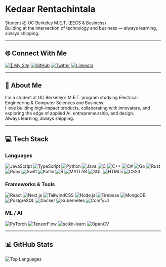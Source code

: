 # Kedaar Rentachintala

Student @ UC Berkeley M.E.T. (EECS & Business)  
Building at the intersection of technology and business — always learning, always shipping.

---

## 🌐 Connect With Me

[![🚀 My Site](https://img.shields.io/badge/-kedaar.dev-000000?style=flat&logo=vercel&logoColor=white)](https://kedaar.dev)
[![GitHub](https://img.shields.io/badge/-@kedaar--nr-181717?style=flat&logo=github&logoColor=white)](https://github.com/kedaar-nr)
[![Twitter](https://img.shields.io/badge/-@kedaar__nr-1DA1F2?style=flat&logo=twitter&logoColor=white)](https://twitter.com/kedaar_nr)
[![LinkedIn](https://img.shields.io/badge/-LinkedIn-0A66C2?style=flat&logo=linkedin&logoColor=white)](https://www.linkedin.com/in/kedaar-r/)

---

## 🧠 About Me

I'm a student at UC Berkeley’s M.E.T. program studying Electrical Engineering & Computer Sciences and Business.  
I love building high-impact products, collaborating with innovators, and exploring the edge of applied AI, entrepreneurship, and design.  
Always learning, always shipping.

---

## 💻 Tech Stack

### Languages  
![JavaScript](https://img.shields.io/badge/-JavaScript-F7DF1E?logo=javascript&logoColor=black)
![TypeScript](https://img.shields.io/badge/-TypeScript-3178C6?logo=typescript&logoColor=white)
![Python](https://img.shields.io/badge/-Python-3776AB?logo=python&logoColor=white)
![Java](https://img.shields.io/badge/-Java-007396?logo=java&logoColor=white)
![C](https://img.shields.io/badge/-C-A8B9CC?logo=c&logoColor=white)
![C++](https://img.shields.io/badge/-C++-00599C?logo=c%2B%2B&logoColor=white)
![C#](https://img.shields.io/badge/-C%23-239120?logo=c-sharp&logoColor=white)
![Go](https://img.shields.io/badge/-Go-00ADD8?logo=go&logoColor=white)
![Rust](https://img.shields.io/badge/-Rust-000000?logo=rust&logoColor=white)
![Ruby](https://img.shields.io/badge/-Ruby-CC342D?logo=ruby&logoColor=white)
![Swift](https://img.shields.io/badge/-Swift-FA7343?logo=swift&logoColor=white)
![Kotlin](https://img.shields.io/badge/-Kotlin-0095D5?logo=kotlin&logoColor=white)
![R](https://img.shields.io/badge/-R-276DC3?logo=r&logoColor=white)
![MATLAB](https://img.shields.io/badge/-MATLAB-0076A8?logo=mathworks&logoColor=white)
![SQL](https://img.shields.io/badge/-SQL-4479A1?logo=mysql&logoColor=white)
![HTML5](https://img.shields.io/badge/-HTML5-E34F26?logo=html5&logoColor=white)
![CSS3](https://img.shields.io/badge/-CSS3-1572B6?logo=css3&logoColor=white)

### Frameworks & Tools  
![React](https://img.shields.io/badge/-React-61DAFB?logo=react&logoColor=black)
![Next.js](https://img.shields.io/badge/-Next.js-000000?logo=next.js&logoColor=white)
![TailwindCSS](https://img.shields.io/badge/-TailwindCSS-06B6D4?logo=tailwindcss&logoColor=white)
![Node.js](https://img.shields.io/badge/-Node.js-339933?logo=node.js&logoColor=white)
![Firebase](https://img.shields.io/badge/-Firebase-FFCA28?logo=firebase&logoColor=black)
![MongoDB](https://img.shields.io/badge/-MongoDB-47A248?logo=mongodb&logoColor=white)
![PostgreSQL](https://img.shields.io/badge/-PostgreSQL-4169E1?logo=postgresql&logoColor=white)
![Docker](https://img.shields.io/badge/-Docker-2496ED?logo=docker&logoColor=white)
![Kubernetes](https://img.shields.io/badge/-Kubernetes-326CE5?logo=kubernetes&logoColor=white)
![ComfyUI](https://img.shields.io/badge/-ComfyUI-000000?logo=neovim&logoColor=white)

### ML / AI  
![PyTorch](https://img.shields.io/badge/-PyTorch-EE4C2C?logo=pytorch&logoColor=white)
![TensorFlow](https://img.shields.io/badge/-TensorFlow-FF6F00?logo=tensorflow&logoColor=white)
![scikit-learn](https://img.shields.io/badge/-Scikit--Learn-F7931E?logo=scikit-learn&logoColor=white)
![OpenCV](https://img.shields.io/badge/-OpenCV-5C3EE8?logo=opencv&logoColor=white)

---

## 📊 GitHub Stats

![Top Languages](https://github-readme-stats.vercel.app/api/top-langs/?username=kedaar-nr&layout=compact&theme=tokyonight)  
